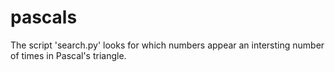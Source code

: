 # pascals

The script 'search.py' looks for which numbers appear an intersting number of times in Pascal's triangle.
